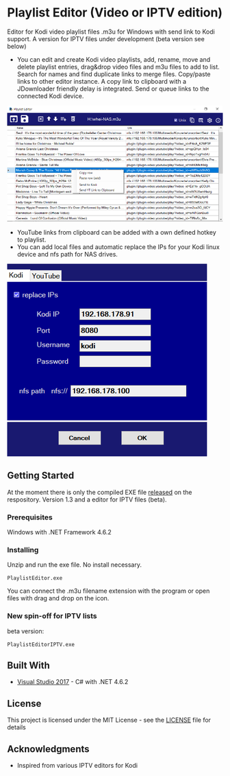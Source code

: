 # Playlist Editor (Video or IPTV edition)
Editor for Kodi video playlist files .m3u for Windows with send link to Kodi support.
A version for IPTV files under development (beta version see below)

- You can edit and create Kodi video playlists, add, rename, move and delete playlist entries, drag&drop video files and m3u files to add to list. Search for names and find duplicate links to merge files. Copy/paste links to other editor instance. A copy link to clipboard with a JDownloader friendly delay is integrated. 
Send or queue links to the connected Kodi device.

![UI](PlaylistEditor3.PNG)

- YouTube links from clipboard can be added with a own defined hotkey to playlist.
- You can add local files and automatic replace the IPs for your Kodi linux device and nfs path for NAS drives.

![UI](kodi_tabPNG.PNG)


## Getting Started

At the moment there is only the compiled EXE file [released](https://github.com/Isayso/PlaylistEditor/releases) on the respository. Version 1.3 and a editor for IPTV files (beta). 


### Prerequisites

Windows with .NET Framework 4.6.2



### Installing

Unzip and run the exe file. No install necessary.


```
PlaylistEditor.exe
```


You can connect the .m3u filename extension with the program or open files with drag and drop on the icon.

### New spin-off for IPTV lists

beta version: 
```
PlaylistEditorIPTV.exe
```



## Built With

* [Visual Studio 2017](https://visualstudio.microsoft.com/) - C# with .NET 4.6.2


## License

This project is licensed under the MIT License - see the [LICENSE](LICENSE) file for details

## Acknowledgments

* Inspired from various IPTV editors for Kodi

